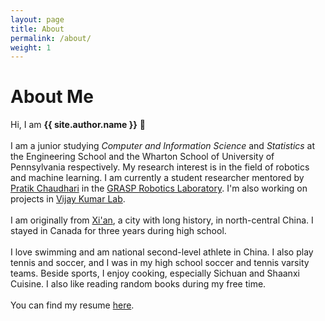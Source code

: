 ```yaml
---
layout: page
title: About
permalink: /about/
weight: 1
---
```


# **About Me**

Hi, I am **{{ site.author.name }}** :wave:<br><br>
I am a junior studying <i>Computer and Information Science</i> and <i>Statistics</i> at the Engineering School and the Wharton School of University of Pennsylvania respectively. My research interest is in the field of robotics and machine learning. I am currently a student researcher mentored by <a href="https://pratikac.github.io/" target="_blank">Pratik Chaudhari</a> in the <a href="https://www.grasp.upenn.edu/" target="_blank">GRASP Robotics Laboratory</a>. I'm also working on projects in <a href="https://www.kumarrobotics.org/" target="_blank">Vijay Kumar Lab</a>.
<br><br>
I am originally from <a href="https://en.wikipedia.org/wiki/Xi%27an" target="_blank">Xi'an</a>, a city with long history, in north-central China. I stayed in Canada for three years during high school. 
<br><br>
I love swimming and am national second-level athlete in China. I also play tennis and soccer, and I was in my high school soccer and tennis varsity teams. Beside sports, I enjoy cooking, especially Sichuan and Shaanxi Cuisine. I also like reading random books during my free time.
<br><br>
You can find my resume <a href="https://siming-he.github.io/assets/resume/Siming_Resume_01_22_2023.pdf" target="_blank">here</a>.

<!---
<div class="row">
{% include about/timeline.html %}
</div>

<div class="row">
{% include about/skills.html title="Programming Skills" source=site.data.programming-skills %}
{% include about/skills.html title="Other Skills" source=site.data.other-skills %}
</div>
--->